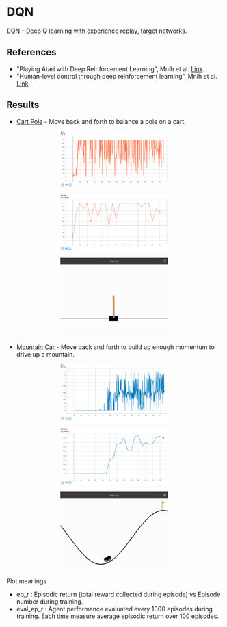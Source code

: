 # DQN

DQN - Deep Q learning with experience replay, target networks.

## References
* "Playing Atari with Deep Reinforcement Learning", Mnih et al. [Link](https://www.cs.toronto.edu/~vmnih/docs/dqn.pdf).
* "Human-level control through deep reinforcement learning", Mnih et al. [Link](https://web.stanford.edu/class/psych209/Readings/MnihEtAlHassibis15NatureControlDeepRL.pdf).

## Results
* [Cart Pole](https://gym.openai.com/envs/CartPole-v1/) - Move back and forth to balance a pole on a cart.
<p align="center">
<img src="media/cartpole_train.png" width="50%" height="50%"/>
</p>
<p align="center">
<img src="media/cartpole_eval.png" width="50%" height="50%"/>
</p>
<p align="center">
<img src="media/cartpole_v1_trained.gif" width="50%" height="50%"/>
</p>

* [Mountain Car ](https://gym.openai.com/envs/MountainCar-v0/) - Move back and forth to build up enough momentum to drive up a mountain.
<p align="center">
<img src="media/mountaincar_train.png" width="50%" height="50%"/>
</p>
<p align="center">
<img src="media/mountaincar_eval.png" width="50%" height="50%"/>
</p>
<p align="center">
<img src="media/mountain_car_v0_trained.gif" width="50%" height="50%"/>
</p>

Plot meanings
* ep_r : Episodic return (total reward collected during episode) vs Episode number during training.
* eval_ep_r : Agent performance evaluated every 1000 episodes during training. Each time measure average episodic return over 100 episodes.


